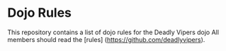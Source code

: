 Dojo Rules
==========

This repository contains a list of dojo rules for the Deadly Vipers dojo
All members should read the [rules] (https://github.com/deadlyvipers).
